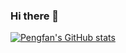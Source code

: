 ### Hi there 👋

[![Pengfan's GitHub stats](https://github-readme-stats.vercel.app/api?username={PengfanZ})](https://github.com/anuraghazra/github-readme-stats)

<!--
**PengfanZ/PengfanZ** is a ✨ _special_ ✨ repository because its `README.md` (this file) appears on your GitHub profile.

Here are some ideas to get you started:

- 🔭 I’m currently working on ...
- 🌱 I’m currently learning ...
- 👯 I’m looking to collaborate on ...
- 🤔 I’m looking for help with ...
- 💬 Ask me about ...
- 📫 How to reach me: ...
- 😄 Pronouns: ...
- ⚡ Fun fact: ...
-->
